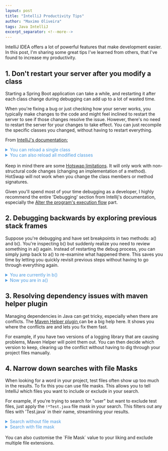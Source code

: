 ```yaml
---
layout: post
title: "IntelliJ Productivity Tips"
author: "Maximo Oliveira"
tags: Java IntelliJ
excerpt_separator: <!--more-->
---
```


IntelliJ IDEA offers a lot of powerful features that make development easier. In this post, I'm sharing some great tips I've learned from others, that I've found to increase my productivity.
<!--more-->


## 1. Don't restart your server after you modify a class

Starting a Spring Boot application can take a while, and restarting it after each class change during debugging can add up to a lot of wasted time.

When you're fixing a bug or just checking how your server works, you typically make changes to the code and might feel inclined to restart the server to see if those changes resolve the issue. However, there's no need to restart the server for your changes to take effect. You can just recompile the specific classes you changed, without having to restart everything.

From <a href="https://www.jetbrains.com/help/idea/altering-the-program-s-execution-flow.html#reload_classes">IntelliJ's documentation: </a>

<details>
  <summary style="color:#4a9ae1;">You can reload a single class</summary>
 <li>Right-click in the editor tab of the modified file and select <b>Compile and Reload File</b>. </li>
<p>
<img src="../assets/java-productivity-tips/reload-single-class.png">
</p>
</details>

<details>
  <summary style="color:#4a9ae1;">You can also reload all modified classes</summary>
 <li>In the main menu, go to <b> Run | Debugging Actions | Reload Changed Classes </b> .</li>
<p>
<img src="../assets/java-productivity-tips/reload-changed-classes.png">
</p>
</details>

<br>
Keep in mind there are some <a href="https://www.jetbrains.com/help/idea/altering-the-program-s-execution-flow.html#hotswap-limitations">Hotswap limitations</a>. It will only work with non-structural code changes (changing an implementation of a method). HotSwap will not work when you change the class members or method signatures.

Given you'll spend most of your time debugging as a developer, I highly recommend the entire 'Debugging' section from Intellij's documentation, especially the <a href="https://www.jetbrains.com/help/idea/altering-the-program-s-execution-flow.html">Alter the program's execution flow</a> part.


## 2. Debugging backwards by exploring previous stack frames

Suppose you're debugging and have set breakpoints in two methods: a() and b(). You're inspecting b() but suddenly realize you need to review something in a() again. Instead of restarting the debug process, you can simply jump back to a() to re-examine what happened there. This saves you time by letting you quickly revisit previous steps without having to go through everything again.

<details>
  <summary style="color:#4a9ae1;">You are currently in b()</summary>
 <li>You want to go back to a() so you click <b>Reset Frame</b>. </li>
<p>
<img src="../assets/java-productivity-tips/b().png">
</p>
</details>

<details>
  <summary style="color:#4a9ae1;">Now you are in a()</summary>
<p>
<img src="../assets/java-productivity-tips/a().png">
</p>
</details>

## 3. Resolving dependency issues with maven helper plugin

Managing dependencies in Java can get tricky, especially when there are conflicts. The <a href="https://plugins.jetbrains.com/plugin/7179-maven-helper">Maven Helper plugin </a> can be a big help here. It shows you where the conflicts are and lets you fix them fast.

For example, if you have two versions of a logging library that are causing problems, Maven Helper will point them out. You can then decide which version to keep, clearing up the conflict without having to dig through your project files manually.

## 4. Narrow down searches with file Masks

When looking for a word in your project, test files often show up too much in the results. To fix this you can use file masks. This allows you to tell IntelliJ which files you want to include or exclude in your search.

For example, if you're trying to search for "user" but want to exclude test files, just apply the `!*Test.java` file mask in your search. This filters out any files with 'Test.java' in their name, streamlining your results.



<details>
  <summary style="color:#4a9ae1;">Search without file mask</summary>
<p>
<img src="../assets/java-productivity-tips/normal-search.png">
</p>
</details>

<details>
  <summary style="color:#4a9ae1;">Search with file mask</summary>
<p>
<img src="../assets/java-productivity-tips/file-mask-search.png">
</p>
</details>
<br>
You can also customise the `File Mask` value to your liking and exclude multiple file extensions.

